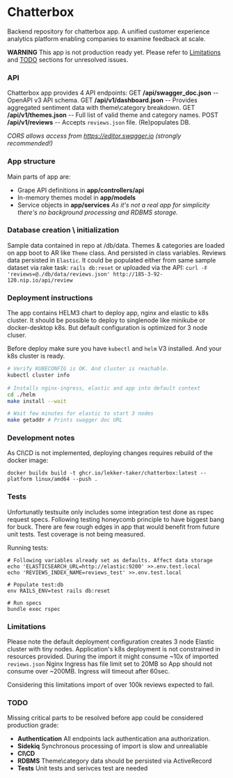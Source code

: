 
# Chatterbox

 Backend repository for chatterbox app.
 A unified customer experience analytics platform enabling companies to  examine feedback at scale. 

**WARNING** This app is not production ready yet.
Please refer to [Limitations](#Limitations) and [TODO](#todo) sections for unresolved issues.

### API
Chatterbox app provides 4 API endpoints:
GET **/api/swagger_doc.json** -- OpenAPI v3 API schema.
GET **/api/v1/dashboard.json** -- Provides aggregated sentiment data with theme\category breakdown.
GET **/api/v1/themes.json** -- Full list of valid theme and category names.
POST **/api/v1/reviews** -- Accepts `reviews.json` file. (Re)populates DB.

*CORS allows access from https://editor.swagger.io (strongly recommended!)*

 
### App structure
Main parts of app are:
* Grape API definitions in **app/controllers/api**
* In-memory themes model in **app/models**
* Service objects in **app/services**
*As it's not a real app for simplicity there's no background processing and RDBMS storage.*
  
### Database creation \ initialization
Sample data contained in repo at /db/data.
Themes & categories are loaded on app boot to AR like `Theme` class. And persisted in class variables.
Reviews data persisted in `Elastic`. It could be populated either from same sample dataset via rake task:
`rails db:reset`
or uploaded via the API:
`curl -F 'reviews=@./db/data/reviews.json' http://185-3-92-120.nip.io/api/review`

### Deployment instructions
The app contains HELM3 chart to deploy app, nginx and elastic to k8s cluster.
It should be possible to deploy to singlenode like minikube or docker-desktop k8s.
But default configuration is optimized for 3 node cluser.
  
Before deploy make sure you have `kubectl` and `helm` V3 installed. And your k8s cluster is ready.

```bash
# Verify KUBECONFIG is OK. And cluster is reachable.
kubectl cluster info
 
# Installs nginx-ingress, elastic and app into default context
cd ./helm
make install --wait

# Wait few minutes for elastic to start 3 nodes
make getaddr # Prints swagger doc URL
```

### Development notes
As CI\CD is not implemented, deploying changes requires rebuild of the docker image:
```
docker buildx build -t ghcr.io/lekker-taker/chatterbox:latest --platform linux/amd64 --push .
```

### Tests
Unfortunatly testsuite only includes some integration test done as rspec request specs.
Following testing honeycomb principle to have biggest bang for buck.
There are few rough edges in app that would benefit from future unit tests. Test coverage is not being measured.
  
Running tests:
```
# Following variables already set as defaults. Affect data storage
echo 'ELASTICSEARCH_URL=http://elastic:9200' >>.env.test.local
echo 'REVIEWS_INDEX_NAME=reviews_test' >>.env.test.local

# Populate test:db
env RAILS_ENV=test rails db:reset

# Run specs
bundle exec rspec
```

### Limitations
Please note the default deployment configuration creates 3 node Elastic cluster with tiny nodes.
Application's k8s deployment is not constrained in resources provided.
During the import it might consume ~10x of imported `reviews.json`
Nginx Ingress has file limit set to 20MB so App should not consume over ~200MB.
Ingress will timeout after 60sec.
  
Considering this limitations import of over 100k reviews expected to fail.

### TODO
Missing critical parts to be resolved before app could be considered production grade:
* **Authentication**
All endpoints lack authentication ana authorization.
* **Sidekiq**
Synchronous processing of import is slow and unrealiable
* **CI\CD**
* **RDBMS**
  Theme\category data should be persisted via ActiveRecord
* **Tests**
  Unit tests and serivces test are needed

